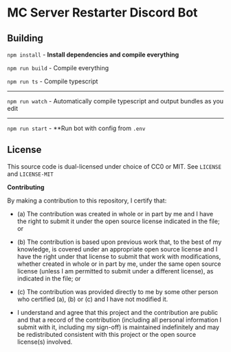 MC Server Restarter Discord Bot
===


Building
---

`npm install` - **Install dependencies and compile everything**

`npm run build` - Compile everything

`npm run ts` - Compile typescript

---

`npm run watch` - Automatically compile typescript and output bundles as you edit

---

`npm run start` - **Run bot with config from `.env`

License
---

This source code is dual-licensed under choice of CC0 or MIT. See `LICENSE` and `LICENSE-MIT`

**Contributing**

By making a contribution to this repository, I certify that:

- (a) The contribution was created in whole or in part by me and I have the right to submit it under the open source license indicated in the file; or

- (b) The contribution is based upon previous work that, to the best of my knowledge, is covered under an appropriate open source license and I have the right under that license to submit that work with modifications, whether created in whole or in part by me, under the same open source license (unless I am permitted to submit under a different license), as indicated in the file; or

- (c) The contribution was provided directly to me by some other person who certified (a), (b) or (c) and I have not modified it.

- I understand and agree that this project and the contribution are public and that a record of the contribution (including all personal information I submit with it, including my sign-off) is maintained indefinitely and may be redistributed consistent with this project or the open source license(s) involved.
